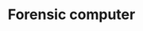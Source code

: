 ---
menu:
  sidebar:
    identifier: informatica_forense
    name: Forensic computer
    parent: Seguridad
    weight: 0
title: Forensic computer
---